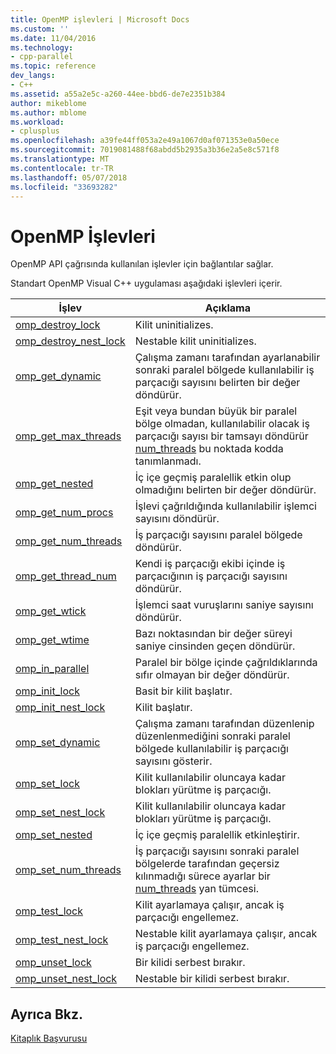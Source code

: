 ```yaml
---
title: OpenMP işlevleri | Microsoft Docs
ms.custom: ''
ms.date: 11/04/2016
ms.technology:
- cpp-parallel
ms.topic: reference
dev_langs:
- C++
ms.assetid: a55a2e5c-a260-44ee-bbd6-de7e2351b384
author: mikeblome
ms.author: mblome
ms.workload:
- cplusplus
ms.openlocfilehash: a39fe44ff053a2e49a1067d0af071353e0a50ece
ms.sourcegitcommit: 7019081488f68abdd5b2935a3b36e2a5e8c571f8
ms.translationtype: MT
ms.contentlocale: tr-TR
ms.lasthandoff: 05/07/2018
ms.locfileid: "33693282"
---
```

# <a name="openmp-functions"></a>OpenMP İşlevleri
OpenMP API çağrısında kullanılan işlevler için bağlantılar sağlar.  
  
 Standart OpenMP Visual C++ uygulaması aşağıdaki işlevleri içerir.  
  
|İşlev|Açıklama|  
|--------------|-----------------|  
|[omp_destroy_lock](../../../parallel/openmp/reference/omp-destroy-lock.md)|Kilit uninitializes.|  
|[omp_destroy_nest_lock](../../../parallel/openmp/reference/omp-destroy-nest-lock.md)|Nestable kilit uninitializes.|  
|[omp_get_dynamic](../../../parallel/openmp/reference/omp-get-dynamic.md)|Çalışma zamanı tarafından ayarlanabilir sonraki paralel bölgede kullanılabilir iş parçacığı sayısını belirten bir değer döndürür.|  
|[omp_get_max_threads](../../../parallel/openmp/reference/omp-get-max-threads.md)|Eşit veya bundan büyük bir paralel bölge olmadan, kullanılabilir olacak iş parçacığı sayısı bir tamsayı döndürür [num_threads](../../../parallel/openmp/reference/num-threads.md) bu noktada kodda tanımlanmadı.|  
|[omp_get_nested](../../../parallel/openmp/reference/omp-get-nested.md)|İç içe geçmiş paralellik etkin olup olmadığını belirten bir değer döndürür.|  
|[omp_get_num_procs](../../../parallel/openmp/reference/omp-get-num-procs.md)|İşlevi çağrıldığında kullanılabilir işlemci sayısını döndürür.|  
|[omp_get_num_threads](../../../parallel/openmp/reference/omp-get-num-threads.md)|İş parçacığı sayısını paralel bölgede döndürür.|  
|[omp_get_thread_num](../../../parallel/openmp/reference/omp-get-thread-num.md)|Kendi iş parçacığı ekibi içinde iş parçacığının iş parçacığı sayısını döndürür.|  
|[omp_get_wtick](../../../parallel/openmp/reference/omp-get-wtick.md)|İşlemci saat vuruşlarını saniye sayısını döndürür.|  
|[omp_get_wtime](../../../parallel/openmp/reference/omp-get-wtime.md)|Bazı noktasından bir değer süreyi saniye cinsinden geçen döndürür.|  
|[omp_in_parallel](../../../parallel/openmp/reference/omp-in-parallel.md)|Paralel bir bölge içinde çağrıldıklarında sıfır olmayan bir değer döndürür.|  
|[omp_init_lock](../../../parallel/openmp/reference/omp-init-lock.md)|Basit bir kilit başlatır.|  
|[omp_init_nest_lock](../../../parallel/openmp/reference/omp-init-nest-lock.md)|Kilit başlatır.|  
|[omp_set_dynamic](../../../parallel/openmp/reference/omp-set-dynamic.md)|Çalışma zamanı tarafından düzenlenip düzenlenmediğini sonraki paralel bölgede kullanılabilir iş parçacığı sayısını gösterir.|  
|[omp_set_lock](../../../parallel/openmp/reference/omp-set-lock.md)|Kilit kullanılabilir oluncaya kadar blokları yürütme iş parçacığı.|  
|[omp_set_nest_lock](../../../parallel/openmp/reference/omp-set-nest-lock.md)|Kilit kullanılabilir oluncaya kadar blokları yürütme iş parçacığı.|  
|[omp_set_nested](../../../parallel/openmp/reference/omp-set-nested.md)|İç içe geçmiş paralellik etkinleştirir.|  
|[omp_set_num_threads](../../../parallel/openmp/reference/omp-set-num-threads.md)|İş parçacığı sayısını sonraki paralel bölgelerde tarafından geçersiz kılınmadığı sürece ayarlar bir [num_threads](../../../parallel/openmp/reference/num-threads.md) yan tümcesi.|  
|[omp_test_lock](../../../parallel/openmp/reference/omp-test-lock.md)|Kilit ayarlamaya çalışır, ancak iş parçacığı engellemez.|  
|[omp_test_nest_lock](../../../parallel/openmp/reference/omp-test-nest-lock.md)|Nestable kilit ayarlamaya çalışır, ancak iş parçacığı engellemez.|  
|[omp_unset_lock](../../../parallel/openmp/reference/omp-unset-lock.md)|Bir kilidi serbest bırakır.|  
|[omp_unset_nest_lock](../../../parallel/openmp/reference/omp-unset-nest-lock.md)|Nestable bir kilidi serbest bırakır.|  
  
## <a name="see-also"></a>Ayrıca Bkz.  
 [Kitaplık Başvurusu](../../../parallel/openmp/reference/openmp-library-reference.md)